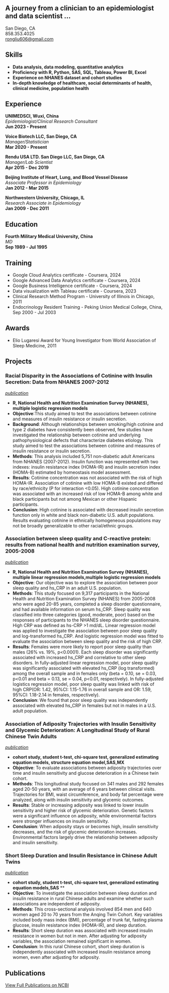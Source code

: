 ## A journey from a clinician to an epidemiologist and data scientist ...
San Diego, CA  
858.353.4025  
rongliu606@gmail.com  

## Skills
- **Data analysis, data modeling, quantitative analytics**  
- **Proficiency with R, Python, SAS, SQL, Tableau, Power BI, Excel**  
- **Experience on NHANES dataset and cohort studies**  
- **In-depth knowledge of healthcare, social determinants of health, clinical medicine, population health**  

## Experience
**UNIMEDSCI, Wuxi, China**  
_Epidemiologist/Clinical Research Consultant_  
**Jun 2023 - Present**

**Voice Biotech LLC, San Diego, CA**  
_Manager/Statistician_  
**Mar 2020 - Present**

**Rendu USA LTD. San Diego LLC, San Diego, CA**  
_Manager/Lab Scientist_  
**Apr 2015 - Dec 2019**

**Beijing Institute of Heart, Lung, and Blood Vessel Disease**  
_Associate Professor in Epidemiology_  
**Jan 2012 - Mar 2015**

**Northwestern University, Chicago, IL**  
_Research Associate in Epidemiology_  
**Jan 2009 - Dec 2011**

## Education
**Fourth Military Medical University, China**  
_MD_  
**Sep 1989 - Jul 1995**

## Training
- Google Cloud Analytics certificate - Coursera, 2024  
- Google Advanced Data Analytics certificate - Coursera, 2024  
- Google Business Intelligence certificate - Coursera, 2024  
- Data visualization with Tableau certificate - Coursera, 2023  
- Clinical Research Method Program - University of Illinois in Chicago, 2011  
- Endocrinology Resident Training - Peking Union Medical College, China, Sep 2000 - Jul 2003  

## Awards
- Elio Lugaresi Award for Young Investigator from World Association of Sleep Medicine, 2011  

## Projects
### **Racial Disparity in the Associations of Cotinine with Insulin Secretion: Data from NHANES 2007-2012**
[*publication*](https://journals.plos.org/plosone/article?id=10.1371/journal.pone.0167260)
- **R, National Health and Nutrition Examination Survey (NHANES), multiple logistic regression models** 
- **Objective**:This study aimed to test the associations between cotinine and measures of insulin resistance or insulin secretion. 
- **Background**: Although relationships between smoking/high cotinine and type 2 diabetes have consistently been observed, few studies have investigated the relationship between cotinine and underlying pathophysiological defects that characterize diabetes etiology. This study aimed to test the associations between cotinine and measures of insulin resistance or insulin secretion.
- **Methods**: This analysis included 5,751 non-diabetic adult Americans from NHANES (2007-2012). Insulin function was represented with two indexes: insulin resistance index (HOMA-IR) and insulin secretion index (HOMA-B) estimated by homeostasis model assessment.
- **Results**: Cotinine concentration was not associated with the risk of high HOMA-IR. Association of cotinine with low HOMA-B existed and differed by race/ethnicity (P for interaction <0.05). High cotinine concentration was associated with an increased risk of low HOMA-B among white and black participants but not among Mexican or other Hispanic participants.
- **Conclusion**: High cotinine is associated with decreased insulin secretion function only in white and black non-diabetic U.S. adult populations. Results evaluating cotinine in ethnically homogeneous populations may not be broadly generalizable to other racial/ethnic groups.

### **Association between sleep quality and C-reactive protein: results from national health and nutrition examination survey, 2005-2008** 
[*publication*](https://www.ncbi.nlm.nih.gov/pmc/articles/PMC3963926/)
- **R, National Health and Nutrition Examination Survey (NHANES), multiple linear regression models,multiple logistic regression models**
- **Objective**: Our objective was to explore the association between poor sleep quality and hs_CRP in an adult U.S. population.
- **Methods**: This study focused on 9,317 participants in the National Health and Nutrition Examination Survey (NHANES) from 2005-2008 who were aged 20-85 years, completed a sleep disorder questionnaire, and had available information on serum hs_CRP. Sleep quality was classified into three categories (good, moderate, poor) based on the responses of participants to the NHANES sleep disorder questionnaire. High CRP was defined as hs-CRP >1 md/dL. Linear regression model was applied to investigate the association between poor sleep quality and log-transformed hs_CRP. And logistic regression model was fitted to evaluate the association between sleep quality and the risk of high CRP.
- **Results**: Females were more likely to report poor sleep quality than males (26% vs. 19%, p<0.0001). Each sleep disorder was significantly associated with increased hs_CRP and correlative to other sleep disorders. In fully-adjusted linear regression model, poor sleep quality was significantly associated with elevated hs_CRP (log transformed) among the overall sample and in females only (beta = 0.10, se = 0.03, p<0.01 and beta = 0.13, se = 0.04, p<0.01, respectively). In fully-adjusted logistics regression model, poor sleep quality was linked with risk of high CRP(OR: 1.42, 95%CI: 1.15-1.76 in overall sample and OR: 1.59, 95%CI: 1.18-2.14 in females, respectively).
- **Conclusion**: We found that poor sleep quality was independently associated with elevated hs_CRP in females but not in males in a U.S. adult population.

  
### **Association of Adiposity Trajectories with Insulin Sensitivity and Glycemic Deterioration: A Longitudinal Study of Rural Chinese Twin Adults**
[*publication*](https://www.ncbi.nlm.nih.gov/pmc/articles/PMC3379613/)
- **cohort study, student t-test, chi-square test, generalized estimating equation models, structure equation model,SAS,MX** 
- **Objective**: To evaluate associations between adiposity trajectories over time and insulin sensitivity and glucose deterioration in a Chinese twin cohort.
- **Methods**: This longitudinal study focused on 341 males and 292 females aged 20-50 years, with an average of 6 years between clinical visits. Trajectories for BMI, waist circumference, and body fat percentage were analyzed, along with insulin sensitivity and glycemic outcomes.
- **Results**: Stable or increasing adiposity was linked to lower insulin sensitivity and higher risk of glycemic deterioration. Genetic factors were a significant influence on adiposity, while environmental factors were stronger influences on insulin sensitivity.
- **Conclusion**: When adiposity stays or becomes high, insulin sensitivity decreases, and the risk of glycemic deterioration increases. Environmental factors largely drive the relationship between adiposity and insulin sensitivity.

### **Short Sleep Duration and Insulin Resistance in Chinese Adult Twins**
[*publication*](https://pubmed.ncbi.nlm.nih.gov/21940204/)
- **cohort study, student t-test, chi-square test, generalized estimating equation models,SAS** **
- **Objective**: To investigate the association between sleep duration and insulin resistance in rural Chinese adults and examine whether such associations are independent of adiposity.
- **Methods**: This cross-sectional analysis involved 854 men and 640 women aged 20 to 70 years from the Anqing Twin Cohort. Key variables included body mass index (BMI), percentage of trunk fat, fasting plasma glucose, insulin resistance index (HOMA-IR), and sleep duration.
- **Results**: Short sleep duration was associated with increased insulin resistance in women but not in men. After adjusting for adiposity variables, the association remained significant in women.
- **Conclusion**: In this rural Chinese cohort, short sleep duration is independently associated with increased insulin resistance among women, even after adjusting for adiposity.



## Publications
[View Full Publications on NCBI](https://www.ncbi.nlm.nih.gov/myncbi/1xCCnkAeuankd/bibliography/public/)
